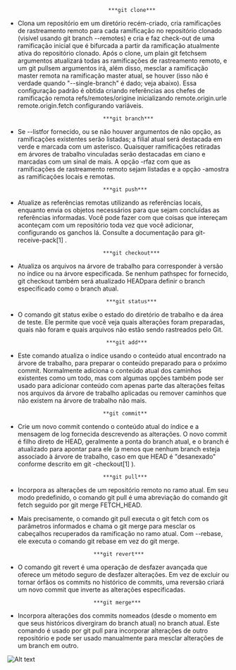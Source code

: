                                     ***git clone***

- Clona um repositório em um diretório recém-criado, cria ramificações de rastreamento remoto para cada ramificação no repositório clonado (visível usando git branch --remotes) e cria e faz check-out de uma ramificação inicial que é bifurcada a partir da ramificação atualmente ativa do repositório clonado.
Após o clone, um plain git fetchsem argumentos atualizará todas as ramificações de rastreamento remoto, e um git pullsem argumentos irá, além disso, mesclar a ramificação master remota na ramificação master atual, se houver (isso não é verdade quando "--single-branch" é dado; veja abaixo).
Essa configuração padrão é obtida criando referências aos chefes de ramificação remota refs/remotes/origine inicializando remote.origin.urle remote.origin.fetch configurando variáveis.


                                 ***git branch***

- Se --listfor fornecido, ou se não houver argumentos de não opção, as ramificações existentes serão listadas; a filial atual será destacada em verde e marcada com um asterisco. Quaisquer ramificações retiradas em árvores de trabalho vinculadas serão destacadas em ciano e marcadas com um sinal de mais. A opção -rfaz com que as ramificações de rastreamento remoto sejam listadas e a opção -amostra as ramificações locais e remotas.


                                 ***git push***

- Atualize as referências remotas utilizando as referências locais, enquanto envia os objetos necessários para que sejam concluídas as referências informadas.
Você pode fazer com que coisas que intereçam aconteçam com um repositório toda vez que você adicionar, configurando os ganchos lá. Consulte a documentação para git-receive-pack[1] .

                                 ***git checkout***

- Atualiza os arquivos na árvore de trabalho para corresponder à versão no índice ou na árvore especificada. Se nenhum pathspec for fornecido, git checkout também será atualizado HEADpara definir o branch especificado como o branch atual.


                                  ***git status***

- O comando git status exibe o estado do diretório de trabalho e da área de teste. Ele permite que você veja quais alterações foram preparadas, quais não foram e quais arquivos não estão sendo rastreados pelo Git.


                                  ***git add***

- Este comando atualiza o índice usando o conteúdo atual encontrado na árvore de trabalho, para preparar o conteúdo preparado para o próximo commit. Normalmente adiciona o conteúdo atual dos caminhos existentes como um todo, mas com algumas opções também pode ser usado para adicionar conteúdo com apenas parte das alterações feitas nos arquivos da árvore de trabalho aplicadas ou remover caminhos que não existem na árvore de trabalho não mais.


                                 **git commit**

- Crie um novo commit contendo o conteúdo atual do índice e a mensagem de log fornecida descrevendo as alterações. O novo commit é filho direto de HEAD, geralmente a ponta do branch atual, e o branch é atualizado para apontar para ele (a menos que nenhum branch esteja associado à árvore de trabalho, caso em que HEAD é "desanexado" conforme descrito em git -checkout[1] ).

                                 ***git pull***

- Incorpora as alterações de um repositório remoto no ramo atual. Em seu modo predefinido, o comando git pull é uma abreviação do comando git fetch seguido por git merge FETCH_HEAD.
- Mais precisamente, o comando git pull executa o git fetch com os parâmetros informados e chama o git merge para mesclar os cabeçalhos recuperados da ramificação no ramo atual. Com --rebase, ele executa o comando git rebase em vez do git merge.


                              ***git revert***

- O comando git revert é uma operação de desfazer avançada que oferece um método seguro de desfazer alterações. Em vez de excluir ou tornar órfãos os commits no histórico de commits, uma reversão criará um novo commit que inverte as alterações especificadas.


                              ***git merge***

- Incorpora alterações dos commits nomeados (desde o momento em que seus históricos divergiram do branch atual) no branch atual. Este comando é usado por git pull para incorporar alterações de outro repositório e pode ser usado manualmente para mesclar alterações de um branch em outro.


![Alt text](./image-1.png)